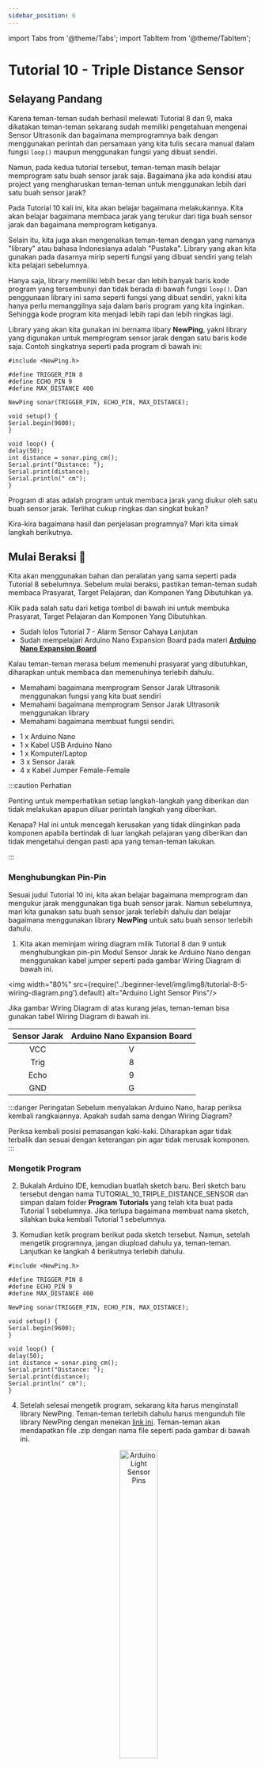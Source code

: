 ```yaml
---
sidebar_position: 6
---
```


import Tabs from '@theme/Tabs';
import TabItem from '@theme/TabItem';

# Tutorial 10 - Triple Distance Sensor

## Selayang Pandang

Karena teman-teman sudah berhasil melewati Tutorial 8 dan 9, maka dikatakan teman-teman sekarang sudah memiliki pengetahuan mengenai Sensor Ultrasonik dan bagaimana memprogramnya baik dengan menggunakan perintah dan persamaan yang kita tulis secara manual dalam fungsi `loop()` maupun menggunakan fungsi yang dibuat sendiri.

Namun, pada kedua tutorial tersebut, teman-teman masih belajar memprogram satu buah sensor jarak saja. Bagaimana jika ada kondisi atau project yang mengharuskan teman-teman untuk menggunakan lebih dari satu buah sensor jarak?

Pada Tutorial 10 kali ini, kita akan belajar bagaimana melakukannya. Kita akan belajar bagaimana membaca jarak yang terukur dari tiga buah sensor jarak dan bagaimana memprogram ketiganya.

Selain itu, kita juga akan mengenalkan teman-teman dengan yang namanya "library" atau bahasa Indonesianya adalah "Pustaka". Library yang akan kita gunakan pada dasarnya mirip seperti fungsi yang dibuat sendiri yang telah kita pelajari sebelumnya.

Hanya saja, library memiliki lebih besar dan lebih banyak baris kode program yang tersembunyi dan tidak berada di bawah fungsi `loop()`. Dan penggunaan library ini sama seperti fungsi yang dibuat sendiri, yakni kita hanya perlu memanggilnya saja dalam baris program yang kita inginkan. Sehingga kode program kita menjadi lebih rapi dan lebih ringkas lagi.

Library yang akan kita gunakan ini bernama libary **NewPing**, yakni library yang digunakan untuk memprogram sensor jarak dengan satu baris kode saja. Contoh singkatnya seperti pada program di bawah ini:

```arduino title="CONTOH" showLineNumbers
#include <NewPing.h>

#define TRIGGER_PIN 8
#define ECHO_PIN 9
#define MAX_DISTANCE 400

NewPing sonar(TRIGGER_PIN, ECHO_PIN, MAX_DISTANCE);

void setup() {
Serial.begin(9600);
}

void loop() {
delay(50);
int distance = sonar.ping_cm();
Serial.print("Distance: ");
Serial.print(distance);
Serial.println(" cm");
}
```

Program di atas adalah program untuk membaca jarak yang diukur oleh satu buah sensor jarak. Terlihat cukup ringkas dan singkat bukan?

Kira-kira bagaimana hasil dan penjelasan programnya? Mari kita simak langkah berikutnya.

## Mulai Beraksi 🚀

Kita akan menggunakan bahan dan peralatan yang sama seperti pada Tutorial 8 sebelumnya. Sebelum mulai beraksi, pastikan teman-teman sudah membaca Prasyarat, Target Pelajaran, dan Komponen Yang Dibutuhkan ya.

Klik pada salah satu dari ketiga tombol di bawah ini untuk membuka Prasyarat, Target Pelajaran dan Komponen Yang Dibutuhkan.

<Tabs className="unique-tabs">
<TabItem value="Prasyarat 🔑">

- Sudah lolos Tutorial 7 - Alarm Sensor Cahaya Lanjutan
- Sudah mempelajari Arduino Nano Expansion Board pada materi **[Arduino Nano Expansion Board](/docs/tutorial-arduino/arduino-hardware.md#arduino-nano-expansion-board)**

Kalau teman-teman merasa belum memenuhi prasyarat yang dibutuhkan, diharapkan untuk membaca dan memenuhinya terlebih dahulu.

</TabItem>

<TabItem value="Target Pelajaran 🎯">

- Memahami bagaimana memprogram Sensor Jarak Ultrasonik menggunakan fungsi yang kita buat sendiri
- Memahami bagaimana memprogram Sensor Jarak Ultrasonik menggunakan library
- Memahami bagaimana membuat fungsi sendiri.

</TabItem>

<TabItem value="Komponen Yang Dibutuhkan 🛠">

- 1 x Arduino Nano
- 1 x Kabel USB Arduino Nano
- 1 x Komputer/Laptop
- 3 x Sensor Jarak
- 4 x Kabel Jumper Female-Female

</TabItem>
</Tabs>

:::caution Perhatian

Penting untuk memperhatikan setiap langkah-langkah yang diberikan dan tidak melakukan apapun diluar perintah langkah yang diberikan.

Kenapa? Hal ini untuk mencegah kerusakan yang tidak diinginkan pada komponen apabila bertindak di luar langkah pelajaran yang diberikan dan tidak mengetahui dengan pasti apa yang teman-teman lakukan.

:::

### Menghubungkan Pin-Pin

Sesuai judul Tutorial 10 ini, kita akan belajar bagaimana memprogram dan mengukur jarak menggunakan tiga buah sensor jarak. Namun sebelumnya, mari kita gunakan satu buah sensor jarak terlebih dahulu dan belajar bagaimana menggunakan library **NewPing** untuk satu buah sensor terlebih dahulu.

1. Kita akan meminjam wiring diagram milik Tutorial 8 dan 9 untuk menghubungkan pin-pin Modul Sensor Jarak ke Arduino Nano dengan menggunakan kabel jumper seperti pada gambar Wiring Diagram di bawah ini.

<p align="center" width="100%">

<img width="80%" src={require('../beginner-level/img/img8/tutorial-8-5-wiring-diagram.png').default} alt="Arduino Light Sensor Pins"/>

</p>

Jika gambar Wiring Diagram di atas kurang jelas, teman-teman bisa gunakan tabel Wiring Diagram di bawah ini.

| Sensor Jarak | Arduino Nano Expansion Board |
| :----------: | :--------------------------: |
|     VCC      |              V               |
|     Trig     |              8               |
|     Echo     |              9               |
|     GND      |              G               |

:::danger Peringatan
Sebelum menyalakan Arduino Nano, harap periksa kembali rangkaiannya. Apakah sudah sama dengan Wiring Diagram?

Periksa kembali posisi pemasangan kaki-kaki. Diharapkan agar tidak terbalik dan sesuai dengan keterangan pin agar tidak merusak komponen.
:::

### Mengetik Program

2. Bukalah Arduino IDE, kemudian buatlah sketch baru. Beri sketch baru tersebut dengan nama TUTORIAL_10_TRIPLE_DISTANCE_SENSOR dan simpan dalam folder **Program Tutorials** yang telah kita buat pada Tutorial 1 sebelumnya. Jika terlupa bagaimana membuat nama sketch, silahkan buka kembali Tutorial 1 sebelumnya.

3. Kemudian ketik program berikut pada sketch tersebut. Namun, setelah mengetik programnya, jangan diupload dahulu ya, teman-teman. Lanjutkan ke langkah 4 berikutnya terlebih dahulu.

```arduino title="TUTORIAL_10_TRIPLE_DISTANCE_SENSOR.ino" showLineNumbers
#include <NewPing.h>

#define TRIGGER_PIN 8
#define ECHO_PIN 9
#define MAX_DISTANCE 400

NewPing sonar(TRIGGER_PIN, ECHO_PIN, MAX_DISTANCE);

void setup() {
Serial.begin(9600);
}

void loop() {
delay(50);
int distance = sonar.ping_cm();
Serial.print("Distance: ");
Serial.print(distance);
Serial.println(" cm");
}
```

4. Setelah selesai mengetik program, sekarang kita harus menginstall library NewPing. Teman-teman terlebih dahulu harus mengunduh file library NewPing dengan menekan [link ini](../beginner-level/img/img10/NewPing_v1.9.1.zip). Teman-teman akan mendapatkan file .zip dengan nama file seperti pada gambar di bawah ini.

   <p align="center" width="100%">
   <img width="40%" src={require('../beginner-level/img/img10/tutorial-10-install-newping-lib-0.png').default} alt="Arduino Light Sensor Pins"/>
   </p>

   Hapuslah angka dan huruf acak pada nama file tersebut sehingga menjadi seperti pada gambar di bawah ini. Pastikan teman-teman teliti dan cermat ketika menghapusnya agar nama filenya menjadi sama persis seperti gambar di bawah ini.

   <p align="center" width="100%">
   <img width="40%" src={require('../beginner-level/img/img10/tutorial-10-install-newping-0.png').default} alt="Arduino Light Sensor Pins"/>
   </p>

5. Setelah selesai mengunduh file library NewPing, selanjutnya kita akan menambahkan file .zip tersebut ke dalam Arduino IDE. Caranya adalah menekan tab `Sketch` > `Include Library` > `Add .ZIP Library` secara berurutan seperti pada gambar di bawah ini:

   <p align="center" width="100%">
   <img width="80%" src={require('../beginner-level/img/img10/tutorial-10-install-newping-1.png').default} alt="Arduino Light Sensor Pins"/>
   </p>

6. Begitu teman-teman menekan `Add .ZIP Library`, maka akan muncul jendela baru seperti pada gambar di bawah ini

   <p align="center" width="100%">
   <img width="80%" src={require('../beginner-level/img/img10/tutorial-10-install-newping-2.png').default} alt="Arduino Light Sensor Pins"/>
   </p>

   Tekan dua kali pada file **Download** seperti yang ditunjukkan pada gambar di atas.

7. Kemudian teman-teman akan masuk ke dalam file Download dan menemukan file .zip dengan nama NewPing seperti yang ditunjukkan pada gambar di bawah

   <p align="center" width="100%">
   <img width="80%" src={require('../beginner-level/img/img10/tutorial-10-install-newping-3.png').default} alt="Arduino Light Sensor Pins"/>
   </p>

   Tekan sekali saja pada file tersebut, kemudian tekan tombol **Open** yang berada pada pojok kanan bawah.

8. Apabila pada Notification Bar Arduino IDE berwarna orange dan menunjukkan pesan "A library named NewPing already exists", berarti library NewPing sudah berhasil diinstal.

   <p align="center" width="100%">
   <img width="80%" src={require('../beginner-level/img/img10/tutorial-10-install-newping-4.png').default} alt="Arduino Light Sensor Pins"/>
   </p>

9. Setelah selesai mengetik program, menginstall library, kemudian jalankan proses verify. Dan apabila proses verify sudah berhasil, upload lah program tersebut ke Arduino Nano.

10. Setelah proses upload berhasil, bukalah Serial Monitor, dan amati perubahan nilai jaraknya apabila kita mendekatkan atau menjauhkan tangan kita dari Sensor Jarak.

   <p align="center" width="100%">
   <img width="80%" src={require('../beginner-level/img/img10/tutorial-11-sermon.png').default} alt="Arduino Light Sensor Pins"/>
   </p>

<br/>

## Penjelasan Program

Mari kita mencari tahu bagaimana program yang kita upload tadi berjalan.

```arduino title="TUTORIAL_10_TRIPLE_DISTANCE_SENSOR.ino" showLineNumbers
#include <NewPing.h>

#define TRIGGER_PIN 8
#define ECHO_PIN 9
#define MAX_DISTANCE 400

NewPing sonar(TRIGGER_PIN, ECHO_PIN, MAX_DISTANCE);

void setup() {
Serial.begin(9600);
}

void loop() {
delay(50);
int distance = sonar.ping_cm();
Serial.print("Distance: ");
Serial.print(distance);
Serial.println(" cm");
}
```

Perhatikan bahwa pada baris 1, terdapat perintah `#include <NewPing.h>` yang memerintahkan Arduino IDE untuk memasukkan library NewPing ke dalam program. Kata "include" yang digunakan dalam perintah tersebut aslinya merupakan kata dari bahasa Inggris yang berarti "sertakan".

Maka secara tidak langsung, arti program pada baris 1 di atas adalah, "sertakan library NewPing". Perhatikan bahwa terdapat akhiran .h di belakang nama NewPing. Semua library yang akan digunakan dalam Arduino IDE memiliki akhiran .h di belakangnya. Selain itu, untuk memasukkan library, kita harus meletakkan nama library yang ingin dipanggil dalam tanda kurung panah `<` `>`.

Jadi, jika teman-teman menemukan baris program yang memiliki akhiran .h di dalam tanda kurung panah `<` `>`, maka bisa dikatakan itu adalah library.

Kemudian pada baris 3 sampai pada baris 5, terdapat perintah `#define`, yakni perintah yang digunakan untuk mendefinisikan suatu variabel dengan data yang berupa angka-angka tertentu.

```arduino
#define TRIGGER_PIN 8
#define ECHO_PIN 9
#define MAX_DISTANCE 400
```

Misalnya pada baris 3, terdapat perintah `#define TRIGGER_PIN 8`, kita membuat variabel bernama `TRIGGER_PIN` yang kemudian didefinisikan menyimpan angka 8. Sebenarnya, secara tepatnya, perintah `#define` tidak benar-benar memerintahkan untuk menyimpan angka 8 ke variabel `TRIGGER_PIN` melainkan membuat Arduino IDE berpikir bahwa variabel `TRIGGER_PIN` juga adalah angka 8.

Mengapa angka 8? Hal ini karena kita menghubungkan pin Trigger Sensor Jarak ke pin nomor 8 Arduino Nano. Sama halnya pada baris 4, yang mendefinisikan bahwa pin Echo Sensor Jarak terhubung ke pin nomor 9 Arduino Nano.

Kemudian pada baris 5, terdapat perintah untuk mendefinisikan variabel `MAX_DISTANCE` yang akan menyimpan jarak maksimal yang dapat diukur oleh Sensor Jarak adalah sejauh 400 Cm. Jadi, jika misalnya sensor jarak mengukur jarak yang melebihi jarak maksimal yang sudah didefinisikan, maka pada Serial Monitor akan mengeluarkan angka 0 Cm.

Kemudian pada baris 7, kita memiliki kode berikut

```arduino
NewPing sonar(TRIGGER_PIN, ECHO_PIN, MAX_DISTANCE);
```

`NewPing` merupakan kelas dari library yang kita gunakan. Kita akan belajar tentang kelas pada bahasa pemrograman nantinya pada level yang lebih tinggi lagi. Namun, untuk sekarang, anggaplah kelas `NewPing` pada dasarnya sama seperti perintah `#define` yang mendefisinikan suatu variabel.

Jika `#define` digunakan untuk mendefinisikan suatu variabel, sedangkan kelas `NewPing` digunakan untuk mendefinisikan objek. Objek disini maksudnya adalah sensor yang akan kita gunakan.

Sama seperti mendefinisikan variabel dengan nama bebas, kita juga dengan bebas bisa menamai sensor yang ingin kita gunakan. Nama sensor yang kita buat ini nantinya akan kita gunakan ketika kita ingin memanggilnya dalam fungsi `loop()` nantinya ketika kita ingin mengukur jarak menggunakan sensor tersebut.

Ketika membuat objek sensor, kita juga akan mendefinisikan nomor Arduino Nano yang akan terhubung dengan pin Trigger dan pin Echo sensor jarak yang kita gunakan serta mendefinisikan berapa jarak maksimum sensor jarak yang akan kita tetapkan.

Karena `TRIGGER_PIN` sudah didefinisikan sebagai angka `8` pada baris 3 sebelumnya, begitupula `ECHO_PIN` sudah didefinisikan sebagai angka `9` pada baris 4 sebelumnya, dan terakhir, `MAX_DISTANCE` telah didefinisikan sejauh `400` cm pada baris 5 sebelumnya, maka kode pada baris 7 akan seperti ini

```arduino
NewPing sonar(8, 9, 400);
```

Mirip seperti fungsi bukan? Dan fungsi tersebut memiliki tiga buah parameter, yakni 8, 9, dan 400. Kemudian `sonar` merupakan nama objek sensor jarak kita yang terhubung ke pin 8 dan pin 9 pada Arduino Nano.

Selanjutnya kita masuk ke fungsi `setup()`. Dalam fungsi setup, hanya terdapat perintah `Serial.begin(9600)` untuk memulai komunikasi serial antara Arduino Nano dengan Laptop/Komputer kita pada kecepatan baud rate 9600.

```arduino
void setup() {
Serial.begin(9600);
}
```

Kini kita masuk ke fungsi `loop()`. Perintah pertama pada fungsi `loop()` adalah perintah `delay(50)` karena kita ingin menunda selama 50 mili detik terlebih dahulu untuk membersihkan suara ultrasonik bekas pancaran sebelumnya.

```arduino
int distance = sonar.ping_cm();
```

Pada baris 15, kita membuat variabel bernama `distance` bertipe `int`, yakni tipe data untuk menyimpan bilangan bulat. Kemudian terdapat perintah `sonar.ping_cm()`. Disinilah semua proses pembacaan dan perhitungan sensor jarak dilakukan.

Masih ingat kah pada baris 7 sebelumnya, dimana kita menamai objek sensor yang kita gunakan dengan nama `sonar`? Benar, perintah pada baris 15 tersebut memerintahkan untuk membaca jarak sensor ultrasonik dengan tangan kita. Kemudian hasil pembacaannya akan disimpan dalam variabel `distance` tadi.

Dengan menggunakan library NewPing, kita cukup menggunakan perintah `namaSensorKita.ping_cm()` untuk membaca jarak dan menyimpan hasil pembacaan jaraknya ke dalam variabel yang kita buat.

Kalau misalnya nama sensor yang kita buat adalah `sensorKanan`, maka jika kita ingin membaca jaraknya, kita cukup menggunakan perintah `sensorKanan.ping_cm()`.

Hasil pembacaan sensor jarak yang tersimpan dalam variabel `distance` tadi kemudian akan dicetak pada Serial Monitor seperti yang terlihat pada baris 17 dalam program.

```arduino
Serial.print("Distance: ");
Serial.print(distance);
Serial.println(" cm");
```

Cukup ringkas bukan? Itulah kelebihannya jika kita menggunakan library NewPing untuk membaca/mengukur jarak suatu benda.

Setelah mengetahui bagaimana cara library NewPing bekerja. Mari kita menambah jumlah sensornya menjadi 2 buah sensor lagi sehingga secara keseluruhan kita akan memprogram tiga buah sensor.

## Memprogram Tiga Sensor Jarak

### Menghubungkan Pin-Pin

Mari kita ikuti langkah-langkah yang disediakan.

1. Kita akan menghubungkan pin-pin Modul Sensor Jarak ke Arduino Nano dengan menggunakan kabel jumper seperti pada gambar Wiring Diagram di bawah ini.

<p align="center" width="100%">

<img width="100%" src={require('../beginner-level/img/img10/tutorial-11-triple-sensor.png').default} alt="Arduino Light Sensor Pins"/>

</p>

Jika gambar Wiring Diagram di atas kurang jelas, teman-teman bisa gunakan tabel Wiring Diagram di bawah ini.

<table>
<tr><th>Sensor Jarak Kiri</th><th>Sensor Jarak Tengah</th><th>Sensor Jarak Kanan</th></tr>
<tr>
<td>

| Sensor Jarak | Arduino Nano Expansion Board |
| :----------: | :--------------------------: |
|     GND      |            Pin G             |
|     TRIG     |            Pin 8             |
|     ECHO     |            Pin 9             |
|     VCC      |            Pin V             |

</td>

<td>

| Sensor Jarak | Arduino Nano Expansion Board |
| :----------: | :--------------------------: |
|     GND      |            Pin G             |
|     TRIG     |            Pin 6             |
|     ECHO     |            Pin 5             |
|     VCC      |            Pin V             |

</td>

<td>

| Sensor Jarak | Arduino Nano Expansion Board |
| :----------: | :--------------------------: |
|     GND      |            Pin G             |
|     TRIG     |            Pin 2             |
|     ECHO     |            Pin 3             |
|     VCC      |            Pin V             |

</td>

</tr>

</table>

:::danger Peringatan
Sebelum menyalakan Arduino Nano, harap periksa kembali rangkaiannya. Apakah sudah sama dengan Wiring Diagram?

Periksa kembali posisi pemasangan kaki-kaki. Diharapkan agar tidak terbalik dan sesuai dengan keterangan pin agar tidak merusak komponen.
:::

### Mengetik Program

Setelah memastikan semua rangkaian sudah benar, ketiklah program di bawah ini.

```arduino title="TUTORIAL_10_TRIPLE_DISTANCE_SENSOR.ino" showLineNumbers
#include <NewPing.h>

//Sensor Kiri
#define LEFT_TRIGGER_PIN 8
#define LEFT_ECHO_PIN 9

//Sensor Tengah
#define CENTER_TRIGGER_PIN 6
#define CENTER_ECHO_PIN 5

//Sensor Kanan
#define RIGHT_TRIGGER_PIN 2
#define RIGHT_ECHO_PIN 3

#define MAX_DISTANCE 400

NewPing SensorKiri(LEFT_TRIGGER_PIN, LEFT_ECHO_PIN, MAX_DISTANCE);
NewPing SensorTengah(CENTER_TRIGGER_PIN, CENTER_ECHO_PIN, MAX_DISTANCE);
NewPing SensorKanan(RIGHT_TRIGGER_PIN, RIGHT_ECHO_PIN, MAX_DISTANCE);

void setup() {
Serial.begin(9600);
}

void loop() {
delay(50);
int dataKiri = SensorKiri.ping_cm();
int dataTengah = SensorTengah.ping_cm();
int dataKanan = SensorKanan.ping_cm();
Serial.print("Sensor Kiri: ");
Serial.print(dataKiri);
Serial.print(" cm");
Serial.print(" | ");
Serial.print("Sensor Tengah: ");
Serial.print(dataTengah);
Serial.print(" cm");
Serial.print(" | ");
Serial.print("Sensor Kanan: ");
Serial.print(dataKanan);
Serial.println(" cm");
}
```

Setelah mengupload program tersebut, nantinya teman-teman akan mendapati informasi pada Serial Monitor seperti pada gambar di bawah ini

<p align="center" width="100%">

<img width="80%" src={require('../beginner-level/img/img10/tutorial-11-triple-sensor-sermon.png').default} alt="Arduino Light Sensor Pins"/>

</p>

Nantinya, angka 0 pada gambar di atas akan terganti dengan angka sesuai dengan hasil pengukuran yang didapatkan oleh sensor jarak milik teman-teman.

### Penjelasan Program

Secara singkat, penjelasan program untuk tiga buah sensor jarak ini pada dasarnya sama seperti penjelasan program untuk satu buah sensor sebelumnya.

Seperti mendefinisikan nomor pin-pin Arduino Nano yang akan digunakan untuk menghubungkan pin-pin Trigger dan Echo Sensor Jarak. Mendefinisikan jarak maksimum yang harus dibaca oleh Sensor jarak. Kemudian memanggil kelas NewPing untuk membuat nama sensor yang akan digunakan. Kemudian, memanggil nama sensor yang telah dibuat tadi untuk dilakukan pengukuran menggunakan perintah namaSensor.ping_cm() dan menyimpan hasil pengukurannya ke dalam suatu variabel.

Hanya saja, karena kita menggunakan tiga buah sensor, kita melakukan semua itu sebanyak tiga kali.

Sebagai contoh, baris 4 sampai 5 yang diterangi di bawah ini akan mendefinisikan bahwa pin Trigger Sensor Kiri akan terhubung pada pin Arduino Nano nomor 8. Begitupula pin Echo Sensor Kiri akan terhubung pada pin Arduino Nano nomor 9.

Sementara untuk sensor tengah dan kanan bisa teman-teman lihat pada baris berikutnya. Penomoran pin-pin nya akan sesuai dengan Wiring Diagram atau Tabel Diagram yang teman-teman gunakan.

```arduino title="TUTORIAL_10_TRIPLE_DISTANCE_SENSOR.ino" showLineNumbers
#include <NewPing.h>

//highlight-start
//Sensor Kiri
#define LEFT_TRIGGER_PIN 8
#define LEFT_ECHO_PIN 9
//highlight-end

//Sensor Tengah
#define CENTER_TRIGGER_PIN 6
#define CENTER_ECHO_PIN 5

//Sensor Kanan
#define RIGHT_TRIGGER_PIN 2
#define RIGHT_ECHO_PIN 3

#define MAX_DISTANCE 400

NewPing SensorKiri(LEFT_TRIGGER_PIN, LEFT_ECHO_PIN, MAX_DISTANCE);
NewPing SensorTengah(CENTER_TRIGGER_PIN, CENTER_ECHO_PIN, MAX_DISTANCE);
NewPing SensorKanan(RIGHT_TRIGGER_PIN, RIGHT_ECHO_PIN, MAX_DISTANCE);

void setup() {
Serial.begin(9600);
}

void loop() {
delay(50);
int dataKiri = SensorKiri.ping_cm();
int dataTengah = SensorTengah.ping_cm();
int dataKanan = SensorKanan.ping_cm();
Serial.print("Sensor Kiri: ");
Serial.print(dataKiri);
Serial.print(" cm");
Serial.print(" | ");
Serial.print("Sensor Tengah: ");
Serial.print(dataTengah);
Serial.print(" cm");
Serial.print(" | ");
Serial.print("Sensor Kanan: ");
Serial.print(dataKanan);
Serial.println(" cm");
}
```

Kemudian pada baris 15, kita mendefinisikan MAX_DISTANCE untuk menetapkan jarak maksimal yang dapat diukur oleh Sensor Jarak sejauh 400 cm. Kita mendefinisikannya sekali karena kita akan menggunakannya untuk ketiga sensor.

Selanjutnya, pada baris 17, 18, dan 19 berturut-turut, kita membuat tiga buah objek sensor menggunakan kelas `NewPing`. Bisakah teman-teman lihat nama ketiga objek sensor yang kita buat pada program di bawah ini?

```arduino title="TUTORIAL_10_TRIPLE_DISTANCE_SENSOR.ino"
NewPing SensorKiri(LEFT_TRIGGER_PIN, LEFT_ECHO_PIN, MAX_DISTANCE);
NewPing SensorTengah(CENTER_TRIGGER_PIN, CENTER_ECHO_PIN, MAX_DISTANCE);
NewPing SensorKanan(RIGHT_TRIGGER_PIN, RIGHT_ECHO_PIN, MAX_DISTANCE);
```

Benar, ketiga objek sensor tersebut memiliki nama yang unik dan saling berbeda, yaitu `SensorKiri`, `SensorTengah`, dan `SensorKanan`. Masing-masing objek tersebut juga telah didefinisikan nomor pin-pin Arduino Nano yang terhubung pada pin Trigger dan pin Echo sensor jarak.

Misalnya untuk objek `SensorKiri`, pin Triggernya terhubung pada pin nomor `LEFT_TRIGGER_PIN`. Tahukah teman-teman `LEFT_TRIGGER_PIN` itu maksudnya pin nomor berapa? Jawabannya bisa teman-teman lihat pada baris 4 program, yaitu pin nomor 4 karena kita telah mendefinisikan `LEFT_TRIGGER_PIN` sebagai angka 8. Begitu pula untuk pin Echo milik `SensorKiri` terhubung pada pin 9.

```arduino title="TUTORIAL_10_TRIPLE_DISTANCE_SENSOR.ino"
int dataKiri = SensorKiri.ping_cm();
int dataTengah = SensorTengah.ping_cm();
int dataKanan = SensorKanan.ping_cm();
```

Selanjutnya kita masuk pada fungsi `loop()`. Kita membuat tiga buah variabel baru bertipe `int` untuk menyimpan nilai hasil pengukuran sensor jarak dalam bilangan bulat. Ketiga variabel tersebut memiliki nama yang unik dan berbeda satu sama lainnya.

Untuk mengukur atau membaca jarak pada setiap sensor yang kita inginkan, kita cukup menggunakan perintah `namaSensor.ping_cm()` dimana `namaSensor` diganti dengan nama sensor yang telah kita buat pada baris 17, 18, dan 19 sebelumnya, yakni `SensorKiri`, `SensorTengah`, dan `SensorKanan`.

Begitu variabel dataKiri, dataTengah, dataKanan telah menyimpan hasil pengukuran ketiga sensor, kita akan menampilkan data nya pada Serial Monitor dengan perintah `serial.print()`

```arduino title="TUTORIAL_10_TRIPLE_DISTANCE_SENSOR.ino"
Serial.print("Sensor Kiri: ");
Serial.print(dataKiri);
Serial.print(" cm");
Serial.print(" | ");
Serial.print("Sensor Tengah: ");
Serial.print(dataTengah);
Serial.print(" cm");
Serial.print(" | ");
Serial.print("Sensor Kanan: ");
Serial.print(dataKanan);
Serial.println(" cm");
```
